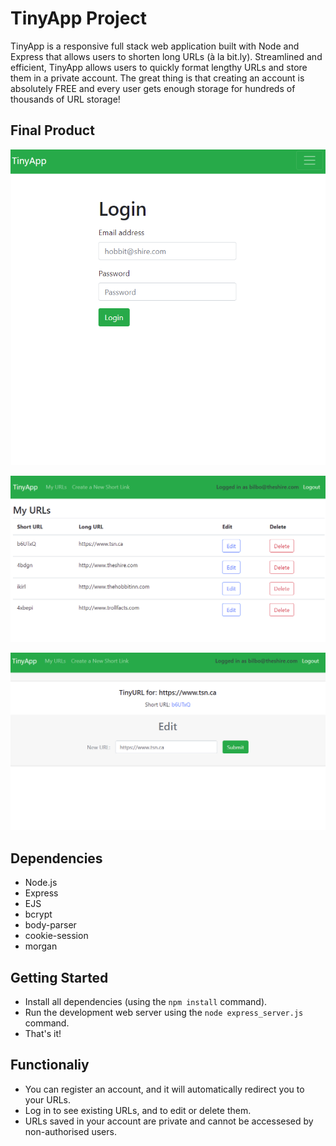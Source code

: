 # TinyApp Project

TinyApp is a responsive full stack web application built with Node and Express that allows users to shorten long URLs (à la bit.ly). Streamlined and efficient, TinyApp allows users to quickly format lengthy URLs and store them in a private account. The great thing is that creating an account is absolutely FREE and every user gets enough storage for hundreds of thousands of URL storage! 

## Final Product

!["screenshot of login page"](https://github.com/habibcodes/tinyapp/blob/main/docs/login-page.png?raw=true)

!["screenshot of URLs page"](https://github.com/habibcodes/tinyapp/blob/main/docs/urls-page.png?raw=true)

!["screenshot of edit page"](https://github.com/habibcodes/tinyapp/blob/main/docs/edit-page.png?raw=true)

## Dependencies

- Node.js
- Express
- EJS
- bcrypt
- body-parser
- cookie-session
- morgan

## Getting Started

- Install all dependencies (using the `npm install` command).
- Run the development web server using the `node express_server.js` command.
- That's it!

## Functionaliy
- You can register an account, and it will automatically redirect you to your URLs.
- Log in to see existing URLs, and to edit or delete them.
- URLs saved in your account are private and cannot be accessesed by non-authorised users.

